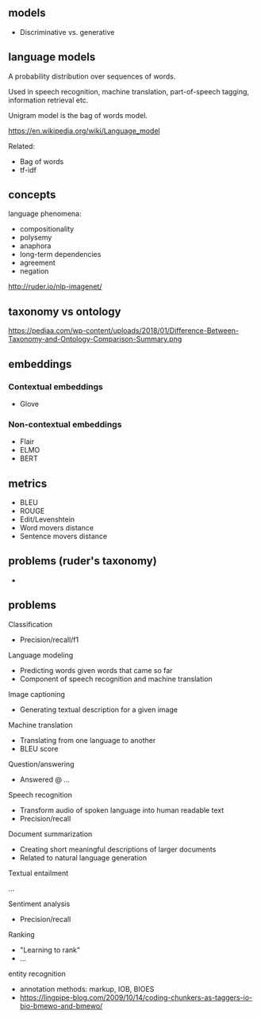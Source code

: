 ## models

- Discriminative vs. generative

## language models

A probability distribution over sequences of words.

Used in speech recognition, machine translation, part-of-speech tagging, information retrieval etc.

Unigram model is the bag of words model.

https://en.wikipedia.org/wiki/Language_model

Related:

- Bag of words
- tf-idf

## concepts

language phenomena:

- compositionality
- polysemy
- anaphora
- long-term dependencies
- agreement
- negation

http://ruder.io/nlp-imagenet/

## taxonomy vs ontology

https://pediaa.com/wp-content/uploads/2018/01/Difference-Between-Taxonomy-and-Ontology-Comparison-Summary.png

## embeddings

### Contextual embeddings

- Glove

### Non-contextual embeddings

- Flair
- ELMO
- BERT

## metrics

- BLEU
- ROUGE
- Edit/Levenshtein
- Word movers distance
- Sentence movers distance

## problems (ruder's taxonomy)

-

## problems

Classification

- Precision/recall/f1

Language modeling

- Predicting words given words that came so far
- Component of speech recognition and machine translation

Image captioning

- Generating textual description for a given image

Machine translation

- Translating from one language to another
- BLEU score

Question/answering

- Answered @
  ...

Speech recognition

- Transform audio of spoken language into human readable text
- Precision/recall

Document summarization

- Creating short meaningful descriptions of larger documents
- Related to natural language generation

Textual entailment

...

Sentiment analysis

- Precision/recall

Ranking

- "Learning to rank"
- ...

entity recognition

- annotation methods: markup, IOB, BIOES
- https://lingpipe-blog.com/2009/10/14/coding-chunkers-as-taggers-io-bio-bmewo-and-bmewo/